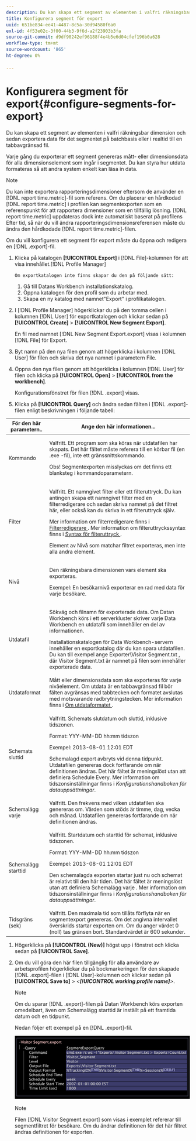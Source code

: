 ```yaml
---
description: Du kan skapa ett segment av elementen i valfri räkningsbar dimension och sedan exportera data för det segmentet på batchbasis eller i realtid till en tabbavgränsad fil.
title: Konfigurera segment för export
uuid: 651be834-ee41-4487-8c5a-30d94580f6a0
exl-id: 4f53e02c-3f00-44b3-9f6d-a2f23903b3fa
source-git-commit: d9df90242ef96188f4e4b5e6d04cfef196b0a628
workflow-type: tm+mt
source-wordcount: '865'
ht-degree: 0%

---
```


# Konfigurera segment för export{#configure-segments-for-export}

Du kan skapa ett segment av elementen i valfri räkningsbar dimension och sedan exportera data för det segmentet på batchbasis eller i realtid till en tabbavgränsad fil.

Varje gång du exporterar ett segment genereras mått- eller dimensionsdata för alla dimensionselement som ingår i segmentet. Du kan styra hur utdata formateras så att andra system enkelt kan läsa in data.

>[!NOTE]
>
>Du kan inte exportera rapporteringsdimensioner eftersom de använder en [!DNL report time.metric]-fil som referens. Om du placerar en hårdkodad [!DNL report time.metric] i profilen kan segmentexporten som en referenspunkt för att rapportera dimensioner som en tillfällig lösning. [!DNL report time.metric] uppdateras dock inte automatiskt baserat på profilens Efter tid, så när du vill ändra rapporteringsdimensionsreferensen måste du ändra den hårdkodade [!DNL report time.metric]-filen.

Om du vill konfigurera ett segment för export måste du öppna och redigera en [!DNL .export]-fil.

1. Klicka på katalogen **[!UICONTROL Export]** i [!DNL File]-kolumnen för att visa innehållet.[!DNL Profile Manager]

       Om exportkatalogen inte finns skapar du den på följande sätt:
   
   1. Gå till Datans Workbench installationskatalog.
   1. Öppna katalogen för den profil som du arbetar med.
   1. Skapa en ny katalog med namnet&quot;Export&quot; i profilkatalogen.

1. I [!DNL Profile Manager] högerklickar du på den tomma cellen i kolumnen [!DNL User] för exportkatalogen och klickar sedan på **[!UICONTROL Create]** > **[!UICONTROL New Segment Export]**.

   En fil med namnet [!DNL New Segment Export.export] visas i kolumnen [!DNL File] för Export.

1. Byt namn på den nya filen genom att högerklicka i kolumnen [!DNL User] för filen och skriva det nya namnet i parametern File.
1. Öppna den nya filen genom att högerklicka i kolumnen [!DNL User] för filen och klicka på **[!UICONTROL Open]** > **[!UICONTROL from the workbench]**.

   Konfigurationsfönstret för filen [!DNL .export] visas.

1. Klicka på **[!UICONTROL Query]** och ändra sedan fälten i [!DNL .export]-filen enligt beskrivningen i följande tabell:

<table id="table_C2EC8FCD3FA04DE78D2CADFA3F7FD8E3"> 
 <thead> 
  <tr> 
   <th colname="col1" class="entry"> För den här parametern.. </th> 
   <th colname="col2" class="entry"> Ange den här informationen... </th> 
  </tr> 
 </thead>
 <tbody> 
  <tr> 
   <td colname="col1"> Kommando </td> 
   <td colname="col2"> <p>Valfritt. Ett program som ska köras när utdatafilen har skapats. Det här fältet måste referera till en körbar fil (en <span class="filepath"> .exe </span>-fil), inte ett gränssnittskommando. </p> <p>Obs!  Segmentexporten misslyckas om det finns ett blanksteg i kommandoparametern. </p> </td> 
  </tr> 
  <tr> 
   <td colname="col1"> Filter </td> 
   <td colname="col2"> <p>Valfritt. Ett namngivet filter eller ett filteruttryck. Du kan antingen skapa ett namngivet filter med en filterredigerare och sedan skriva namnet på det filtret här, eller också kan du skriva in ett filteruttryck själv. </p> <p>Mer information om filterredigerare finns i <a href="../../../home/c-get-started/c-analysis-vis/c-filter-editors/c-filter-editors.md#concept-2f343ecbed8240f18b0c1f1eccef11e3"> Filterredigerare </a>. Mer information om filteruttryckssyntax finns i <a href="../../../home/c-get-started/c-qry-lang-syntx/c-syntx-fltr-exp.md#concept-72f2563f809747a2a3cff7ec72462a15"> Syntax för filteruttryck </a>. </p> <p>Element av Nivå som matchar filtret exporteras, men inte alla andra element. </p> </td> 
  </tr> 
  <tr> 
   <td colname="col1"> Nivå </td> 
   <td colname="col2"> <p>Den räkningsbara dimensionen vars element ska exporteras. </p> <p>Exempel: En besökarnivå exporterar en rad med data för varje besökare. </p> </td> 
  </tr> 
  <tr> 
   <td colname="col1"> Utdatafil </td> 
   <td colname="col2"> <p>Sökväg och filnamn för exporterade data. Om Datan Workbench körs i ett serverkluster skriver varje Data Workbench en utdatafil som innehåller en del av informationen. </p> <p>Installationskatalogen för Data Workbench-servern innehåller en exportkatalog där du kan spara utdatafilen. Du kan till exempel ange <span class="filepath"> Exporter\Visitor Segment.txt </span>, där <span class="filepath"> Visitor Segment.txt </span> är namnet på filen som innehåller exporterade data. </p> </td> 
  </tr> 
  <tr> 
   <td colname="col1"> Utdataformat </td> 
   <td colname="col2"> Mått eller dimensionsdata som ska exporteras för varje nivåelement. Om utdata är en tabbavgränsad fil bör fälten avgränsas med tabbtecken och formatet avslutas med motsvarande radbrytningstecken. Mer information finns i <a href="../../../home/c-get-started/c-exp-data-seg-exp/c-abt-otpt-frmt.md#concept-ac7e24d1374a4b418365db7cc98c361e"> Om utdataformatet </a>. </td> 
  </tr> 
  <tr> 
   <td colname="col1"> Schemats sluttid </td> 
   <td colname="col2"> <p>Valfritt. Schemats slutdatum och sluttid, inklusive tidszonen. </p> <p>Format: YYY-MM-DD hh:mm tidszon </p> <p>Exempel: 2013-08-01 12:01 EDT </p> <p>Schemalagd export avbryts vid denna tidpunkt. Utdatafilen genereras dock fortfarande om när definitionen ändras. Det här fältet är meningslöst utan att definiera Schedule Every. Mer information om tidszonsinställningar finns i <i>Konfigurationshandboken för datauppsättningar</i>. </p> </td> 
  </tr> 
  <tr> 
   <td colname="col1"> Schemalägg varje </td> 
   <td colname="col2"> Valfritt. Den frekvens med vilken utdatafilen ska genereras om. Värden som stöds är timme, dag, vecka och månad. Utdatafilen genereras fortfarande om när definitionen ändras. </td> 
  </tr> 
  <tr> 
   <td colname="col1"> Schemalägg starttid </td> 
   <td colname="col2"> <p>Valfritt. Startdatum och starttid för schemat, inklusive tidszonen. </p> <p>Format: YYY-MM-DD hh:mm tidszon </p> <p>Exempel: 2013-08-01 12:01 EDT </p> <p>Den schemalagda exporten startar just nu och schemat är relativt till den här tiden. Det här fältet är meningslöst utan att definiera <span class="wintitle"> Schemalägg varje </span>. Mer information om tidszonsinställningar finns i <i>Konfigurationshandboken för datauppsättningar</i>. </p> </td> 
  </tr> 
  <tr> 
   <td colname="col1"> Tidsgräns (sek) </td> 
   <td colname="col2"> Valfritt. Den maximala tid som tillåts förflyta när en segmentexport genereras. Om det angivna intervallet överskrids startar exporten om. Om du anger värdet 0 (noll) tas gränsen bort. Standardvärdet är 600 sekunder. </td> 
  </tr> 
 </tbody> 
</table>

1. Högerklicka på **[!UICONTROL (New)]** högst upp i fönstret och klicka sedan på **[!UICONTROL Save]**.
1. Om du vill göra den här filen tillgänglig för alla användare av arbetsprofilen högerklickar du på bockmarkeringen för den skapade [!DNL .export]-filen i [!DNL User]-kolumnen och klickar sedan på **[!UICONTROL Save to]** > *&lt;**[!UICONTROL working profile name]**>*.

   >[!NOTE]
   >
   >Om du sparar [!DNL .export]-filen på Datan Workbench körs exporten omedelbart, även om Schemalägg starttid är inställt på ett framtida datum och en tidpunkt.

   Nedan följer ett exempel på en [!DNL .export]-fil.

   ![](assets/vis_Segment_Export_File.png)

   >[!NOTE]
   >
   >Filen [!DNL Visitor Segment.export] som visas i exemplet refererar till segmentfiltret för besökare. Om du ändrar definitionen för det här filtret ändras definitionen för exporten.
